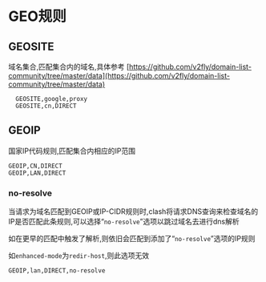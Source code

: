 # GEO规则

## GEOSITE

域名集合,匹配集合内的域名,具体参考 [https://github.com/v2fly/domain-list-community/tree/master/data](https://github.com/v2fly/domain-list-community/tree/master/data)

```
  GEOSITE,google,proxy
  GEOSITE,cn,DIRECT
```

## GEOIP

国家IP代码规则,匹配集合内相应的IP范围

```
GEOIP,CN,DIRECT
GEOIP,LAN,DIRECT
```

### no-resolve

当请求为域名匹配到GEOIP或IP-CIDR规则时,clash将请求DNS查询来检查域名的IP是否匹配此条规则,可以选择“`no-resolve`”选项以跳过域名去进行dns解析

如在更早的匹配中触发了解析,则依旧会匹配到添加了“`no-resolve`”选项的IP规则

如`enhanced-mode`为`redir-host`,则此选项无效

```
GEOIP,lan,DIRECT,no-resolve
```

